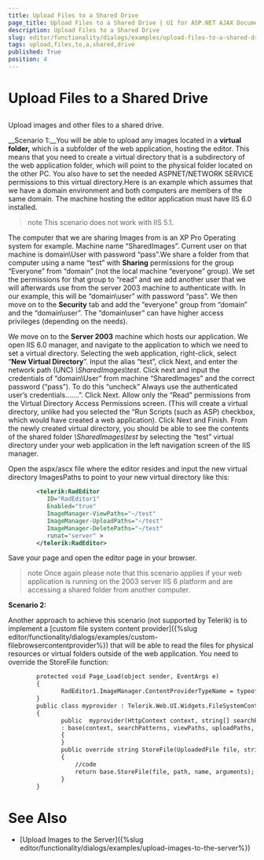 ```yaml
---
title: Upload Files to a Shared Drive
page_title: Upload Files to a Shared Drive | UI for ASP.NET AJAX Documentation
description: Upload Files to a Shared Drive
slug: editor/functionality/dialogs/examples/upload-files-to-a-shared-drive
tags: upload,files,to,a,shared,drive
published: True
position: 4
---
```


# Upload Files to a Shared Drive



## 

Upload images and other files to a shared drive.

__Scenario 1:__You will be able to upload any images located in a __virtual folder,__ which is a subfolder of the web application, hosting the editor. This means that you need to create a virtual directory that is a subdirectory of the web application folder, which will point to the physical folder located on the other PC. You also have to set the needed ASPNET/NETWORK SERVICE permissions to this virtual directory.Here is an example which assumes that we have a domain environment and both computers are members of the same domain. The machine hosting the editor application must have IIS 6.0 installed.

>note This scenario does not work with IIS 5.1.
>


The computer that we are sharing Images from is an XP Pro Operating system for example. Machine name “SharedImages”. Current user on that machine is domain\User with password “pass”.We share a folder from that computer using a name “test” with __Sharing__ permissions for the group “Everyone” from “domain” (not the local machine “everyone” group). We set the permissions for that group to “read” and we add another user that we will afterwards use from the server 2003 machine to authenticate with. In our example, this will be “domain\user” with password “pass”. We then move on to the __Security__ tab and add the “everyone” group from “domain” and the “domain\user”. The “domain\user” can have higher access privileges (depending on the needs).

We move on to the __Server 2003__ machine which hosts our application. We open IIS 6.0 manager, and navigate to the application to which we need to set a virtual directory. Selecting the web application, right-click, select “__New Virtual Directory__”. Input the alias “test”, click Next, and enter the network path (UNC) *\\SharedImages\test*. Click next and input the credentials of “domain\User” from machine “SharedImages” and the correct password (“pass”). To do this “uncheck” Always use the authenticated user’s credentials…….”. Click Next. Allow only the “Read” permissions from the Virtual Directory Access Permissions screen. (This will create a virtual directory, unlike had you selected the “Run Scripts (such as ASP) checkbox, which would have created a web application). Click Next and Finish. From the newly created virtual directory, you should be able to see the contents of the shared folder *\\SharedImages\test* by selecting the “test” virtual directory under your web application in the left navigation screen of the IIS manager.

Open the aspx/ascx file where the editor resides and input the new virtual directory ImagesPaths to point to your new virtual directory like this:

````XML
		<telerik:RadEditor
		   ID="RadEditor1"
		   Enabled="true"
		   ImageManager-ViewPaths="~/test"
		   ImageManager-UploadPaths="~/test"
		   ImageManager-DeletePaths="~/test"
		   runat="server" >
		</telerik:RadEditor> 	
````



Save your page and open the editor page in your browser.

>note Once again please note that this scenario applies if your web application is running on the 2003 server IIS 6 platform and are accessing a shared folder from another computer.
>


__Scenario 2:__

Another approach to achieve this scenario (not supported by Telerik) is to implement a [custom file system content provider]({%slug editor/functionality/dialogs/examples/custom-filebrowsercontentprovider%}) that will be able to read the files for physical resources or virtual folders outside of the web application. You need to override the StoreFile function:

````XML
		protected void Page_Load(object sender, EventArgs e)
		{
			   RadEditor1.ImageManager.ContentProviderTypeName = typeof(myprovider).AssemblyQualifiedName;
		}
		public class myprovider : Telerik.Web.UI.Widgets.FileSystemContentProvider
		{  
			   public  myprovider(HttpContext context, string[] searchPatterns, string[] viewPaths, string[] uploadPaths, string[] deletePaths, string selectedUrl, string selectedItemTag)
			   : base(context, searchPatterns, viewPaths, uploadPaths, deletePaths, selectedUrl, selectedItemTag)
			   {
			   }
			   public override string StoreFile(UploadedFile file, string path, string name, params string[] arguments)
			   {
				   //code
				   return base.StoreFile(file, path, name, arguments);
			   }
		} 
````



# See Also

 * [Upload Images to the Server]({%slug editor/functionality/dialogs/examples/upload-images-to-the-server%})
